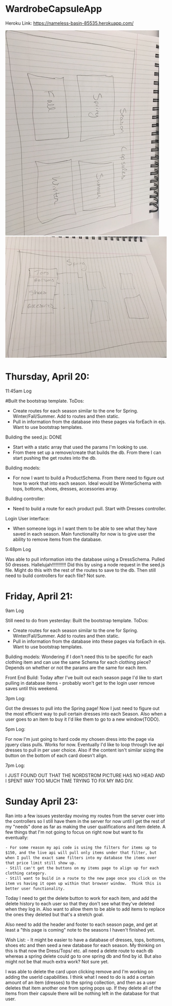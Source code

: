 # WardrobeCapsuleApp

Heroku Link:  https://nameless-basin-85535.herokuapp.com/

![](public/images/image1.jpg)
![](public/images/image2.jpg)


# Thursday, April 20:

11:45am Log

#Built the bootstrap template.  ToDos:
- Create routes for each season similar to the one for Spring.  Winter/Fall/Summer.  Add to routes and then static. 
- Pull in information from the database into these pages via forEach in ejs.  Want to use bootstrap templates. 

Building the seed.js: DONE
- Start with a static array that used the params I'm looking to use.  
- From there set up a remove/create that builds the db.  From there I can start pushing the get routes into the db.  

Building models:
- For now I want to build a ProductSchema.  From there need to figure out how to work that into each season.  Ideal would be WinterSchema with tops, bottoms, shoes, dresses, accessories array. 

Building controller:
- Need to build a route for each product pull.  Start with Dresses controller. 

Login User interface:
- When someone logs in I want them to be able to see what they have saved in each season.  Main functionality for now is to give user the ability to remove items from the database. 

5:48pm Log

Was able to pull information into the database using a DressSchema.  Pulled 50 dresses.  Hallelujah!!!!!!!!!!!  Did this by using a node request in the seed.js file.  Might do this with the rest of the routes to save to the db.  Then still need to build controllers for each file?  Not sure. 

# Friday, April 21:

9am Log

Still need to do from yesterday:
Built the bootstrap template.  ToDos:
- Create routes for each season similar to the one for Spring.  Winter/Fall/Summer.  Add to routes and then static. 
- Pull in information from the database into these pages via forEach in ejs.  Want to use bootstrap templates. 

Building models:
Wondering if I don't need this to be specific for each clothing item and can use the same Schema for each clothing piece?  Depends on whether or not the params are the same for each item. 

Front End Build:
Today after I've built out each season page I'd like to start pulling in database items - probably won't get to the login user remove saves until this weekend. 

3pm Log:

Got the dresses to pull into the Spring page!  Now I just need to figure out the most efficient way to pull certain dresses into each Season.  Also when a user goes to an item to buy it I'd like them to go to a new window(TODO). 

5pm Log:

For now I'm just going to hard code my chosen dress into the page via jquery class pulls.  Works for now.  Eventually I'd like to loop through live api dresses to pull in per user choice.  Also if the content isn't similar sizing the button on the bottom of each card doesn't align. 

7pm Log:

I JUST FOUND OUT THAT THE NORDSTROM PICTURE HAS NO HEAD AND I SPENT WAY TOO MUCH TIME TRYING TO FIX MY IMG DIV. 

# Sunday April 23:

Ran into a few issues yesterday moving my routes from the server over into the controllers so I still have them in the server for now until I get the rest of my "needs" done as far as making the user qualifications and item delete.   A few things that I'm not going to focus on right now but want to fix eventually:

	- For some reason my api code is using the filters for items up to $150, and the live api will pull only items under that filter, but when I pull the exact same filters into my database the items over that price limit still show up. 
	- Still can't get the buttons on my items page to align up for each clothing category. 
	- Still want to build in a route to the new page once you click on the item vs having it open up within that browser window.  Think this is better user functionality. 

Today I need to get the delete button to work for each item, and add the delete history to each user so that they don't see what they've deleted when they log in.  Also want to allow them to be able to add items to replace the ones they deleted but that's a stretch goal. 

Also need to add the header and footer to each season page, and get at least a "this page is coming" note to the seasons I haven't finished yet. 

Wish List:
	- It might be easier to have a database of dresses, tops, bottoms, shoes etc and then seed a new database for each season.  My thinking on this is that now the Dress/Tops/ etc. all need a delete route to each db whereas a spring delete could go to one spring db and find by id.  But also might not be that much extra work?  Not sure yet. 

I was able to delete the card upon clicking remove and I'm working on adding the userId capabilities.  I think what I need to do is add a certain amount of an item (dresses) to the spring collection, and then as a user deletes that item another one from spring pops up.  If they delete all of the items from their capsule there will be nothing left in the database for that user. 





